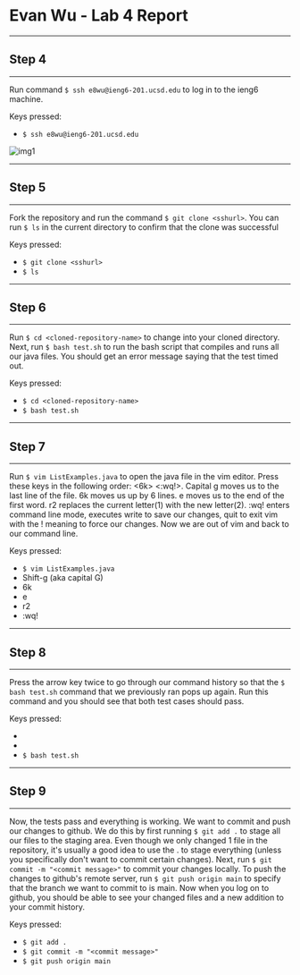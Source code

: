 # Evan Wu - Lab 4 Report
---
## Step 4
---


Run command `$ ssh e8wu@ieng6-201.ucsd.edu` to log in to the ieng6 machine.

Keys pressed:
- `$ ssh e8wu@ieng6-201.ucsd.edu`


![img1](image.jpg)


---
## Step 5
---


Fork the repository and run the command `$ git clone <sshurl>`. You can run `$ ls` in the current directory to confirm that the clone was successful

Keys pressed:
- `$ git clone <sshurl>`
- `$ ls`

---
## Step 6
---


Run `$ cd <cloned-repository-name>` to change into your cloned directory. Next, run `$ bash test.sh` to run the bash script that compiles and runs all our java files.
You should get an error message saying that the test timed out.

Keys pressed:
- `$ cd <cloned-repository-name>`
- `$ bash test.sh`


---
## Step 7
---


Run `$ vim ListExamples.java` to open the java file in the vim editor. Press these keys in the following order: <Shift-g> <6k> <e> <r2> <:wq!>. Capital g moves us to the last line of the file. 6k moves us up by 6 lines. e moves us to the end of the first word. r2 replaces the current letter(1) with the new letter(2). :wq! enters command line mode, executes write to save our changes, quit to exit vim with the ! meaning to force our changes. Now we are out of vim and back to our command line.

Keys pressed:
- `$ vim ListExamples.java`
- Shift-g (aka capital G)
- 6k
- e
- r2
- :wq!

---
## Step 8
---


Press the <up> arrow key twice to go through our command history so that the `$ bash test.sh` command that we previously ran pops up again. Run this command and you should see that both test cases should pass.

Keys pressed:
- <up>
- <up>
- `$ bash test.sh`


---
## Step 9
---


Now, the tests pass and everything is working. We want to commit and push our changes to github. We do this by first running `$ git add .` to stage all our files to the staging area. Even though we only changed 1 file in the repository, it's usually a good idea to use the . to stage everything (unless you specifically don't want to commit certain changes). Next, run `$ git commit -m "<commit message>"` to commit your changes locally. To push the changes to github's remote server, run `$ git push origin main` to specify that the branch we want to commit to is main. Now when you log on to github, you should be able to see your changed files and a new addition to your commit history. 

Keys pressed:
- `$ git add .`
- `$ git commit -m "<commit message>"`
- `$ git push origin main`
